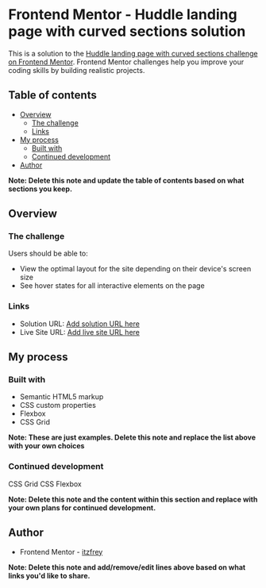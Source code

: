 # Frontend Mentor - Huddle landing page with curved sections solution

This is a solution to the [Huddle landing page with curved sections challenge on Frontend Mentor](https://www.frontendmentor.io/challenges/huddle-landing-page-with-curved-sections-5ca5ecd01e82137ec91a50f2). Frontend Mentor challenges help you improve your coding skills by building realistic projects. 

## Table of contents

- [Overview](#overview)
  - [The challenge](#the-challenge)
  - [Links](#links)
- [My process](#my-process)
  - [Built with](#built-with)
  - [Continued development](#continued-development)
- [Author](#author)

**Note: Delete this note and update the table of contents based on what sections you keep.**

## Overview

### The challenge

Users should be able to:

- View the optimal layout for the site depending on their device's screen size
- See hover states for all interactive elements on the page


### Links

- Solution URL: [Add solution URL here](https://github.com/itzfrey/huddle-landing-page-with-curved-section.git)
- Live Site URL: [Add live site URL here](https://itzfrey.github.io/huddle-landing-page-with-curved-section/)

## My process

### Built with

- Semantic HTML5 markup
- CSS custom properties
- Flexbox
- CSS Grid

**Note: These are just examples. Delete this note and replace the list above with your own choices**


### Continued development

CSS Grid
CSS Flexbox

**Note: Delete this note and the content within this section and replace with your own plans for continued development.**


## Author


- Frontend Mentor - [itzfrey](https://www.frontendmentor.io/profile/itzfrey)


**Note: Delete this note and add/remove/edit lines above based on what links you'd like to share.**
